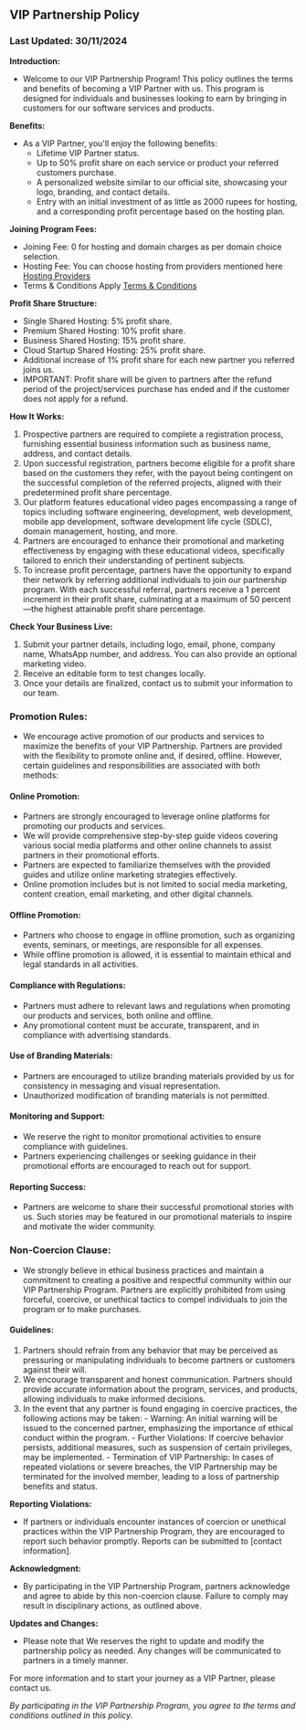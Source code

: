## VIP Partnership Policy
### Last Updated: 30/11/2024

**Introduction:**
  - Welcome to our VIP Partnership Program! This policy outlines the terms and benefits of becoming a VIP Partner with us. This program is designed for individuals and businesses looking to earn by bringing in customers for our software services and products.

**Benefits:**
  - As a VIP Partner, you'll enjoy the following benefits:
    - Lifetime VIP Partner status.
    - Up to 50% profit share on each service or product your referred customers purchase.
    - A personalized website similar to our official site, showcasing your logo, branding, and contact details.
    - Entry with an initial investment of as little as 2000 rupees for hosting, and a corresponding profit percentage based on the hosting plan.

**Joining Program Fees:**
  - Joining Fee: 0 for hosting and domain charges as per domain choice selection.
  - Hosting Fee: You can choose hosting from providers mentioned here [Hosting Providers](/providers)
  - Terms & Conditions Apply [Terms & Conditions](/terms-and-conditions)

**Profit Share Structure:**
  - Single Shared Hosting: 5% profit share.
  - Premium Shared Hosting: 10% profit share.
  - Business Shared Hosting: 15% profit share.
  - Cloud Startup Shared Hosting: 25% profit share.
  - Additional increase of 1% profit share for each new partner you referred joins us.
  - IMPORTANT: Profit share will be given to partners after the refund period of the project/services purchase has ended and if the customer does not apply for a refund.

**How It Works:**
  1. Prospective partners are required to complete a registration process, furnishing essential business information such as business name, address, and contact details.
  2. Upon successful registration, partners become eligible for a profit share based on the customers they refer, with the payout being contingent on the successful completion of the referred projects, aligned with their predetermined profit share percentage.
  3. Our platform features educational video pages encompassing a range of topics including software engineering, development, web development, mobile app development, software development life cycle (SDLC), domain management, hosting, and more.
  4. Partners are encouraged to enhance their promotional and marketing effectiveness by engaging with these educational videos, specifically tailored to enrich their understanding of pertinent subjects.
  5. To increase profit percentage, partners have the opportunity to expand their network by referring additional individuals to join our partnership program. With each successful referral, partners receive a 1 percent increment in their profit share, culminating at a maximum of 50 percent—the highest attainable profit share percentage.

**Check Your Business Live:**
  1. Submit your partner details, including logo, email, phone, company name, WhatsApp number, and address. You can also provide an optional marketing video.
  2. Receive an editable form to test changes locally.
  3. Once your details are finalized, contact us to submit your information to our team.


### Promotion Rules:
  - We encourage active promotion of our products and services to maximize the benefits of your VIP Partnership. Partners are provided with the flexibility to promote online and, if desired, offline. However, certain guidelines and responsibilities are associated with both methods:


#### Online Promotion:
  - Partners are strongly encouraged to leverage online platforms for promoting our products and services.
  - We will provide comprehensive step-by-step guide videos covering various social media platforms and other online channels to assist partners in their promotional efforts.
  - Partners are expected to familiarize themselves with the provided guides and utilize online marketing strategies effectively.
  - Online promotion includes but is not limited to social media marketing, content creation, email marketing, and other digital channels.


#### Offline Promotion:
  - Partners who choose to engage in offline promotion, such as organizing events, seminars, or meetings, are responsible for all expenses.
  - While offline promotion is allowed, it is essential to maintain ethical and legal standards in all activities.


#### Compliance with Regulations:
  - Partners must adhere to relevant laws and regulations when promoting our products and services, both online and offline.
  - Any promotional content must be accurate, transparent, and in compliance with advertising standards.


#### Use of Branding Materials:
  - Partners are encouraged to utilize branding materials provided by us for consistency in messaging and visual representation.
  - Unauthorized modification of branding materials is not permitted.


#### Monitoring and Support:
  - We reserve the right to monitor promotional activities to ensure compliance with guidelines.
  - Partners experiencing challenges or seeking guidance in their promotional efforts are encouraged to reach out for support.


#### Reporting Success:
  - Partners are welcome to share their successful promotional stories with us. Such stories may be featured in our promotional materials to inspire and motivate the wider community.


### Non-Coercion Clause:
  - We strongly believe in ethical business practices and maintain a commitment to creating a positive and respectful community within our VIP Partnership Program. Partners are explicitly prohibited from using forceful, coercive, or unethical tactics to compel individuals to join the program or to make purchases.


#### Guidelines:
  1. Partners should refrain from any behavior that may be perceived as pressuring or manipulating individuals to become partners or customers against their will.
  2. We encourage transparent and honest communication. Partners should provide accurate information about the program, services, and products, allowing individuals to make informed decisions.
  3. In the event that any partner is found engaging in coercive practices, the following actions may be taken:
    - Warning: An initial warning will be issued to the concerned partner, emphasizing the importance of ethical conduct within the program.
    - Further Violations: If coercive behavior persists, additional measures, such as suspension of certain privileges, may be implemented.
    - Termination of VIP Partnership: In cases of repeated violations or severe breaches, the VIP Partnership may be terminated for the involved member, leading to a loss of partnership benefits and status.


**Reporting Violations:**
  - If partners or individuals encounter instances of coercion or unethical practices within the VIP Partnership Program, they are encouraged to report such behavior promptly. Reports can be submitted to [contact information].


**Acknowledgment:**
  - By participating in the VIP Partnership Program, partners acknowledge and agree to abide by this non-coercion clause. Failure to comply may result in disciplinary actions, as outlined above.


**Updates and Changes:**
  - Please note that We reserves the right to update and modify the partnership policy as needed. Any changes will be communicated to partners in a timely manner.


For more information and to start your journey as a VIP Partner, please contact us.

*By participating in the VIP Partnership Program, you agree to the terms and conditions outlined in this policy.*